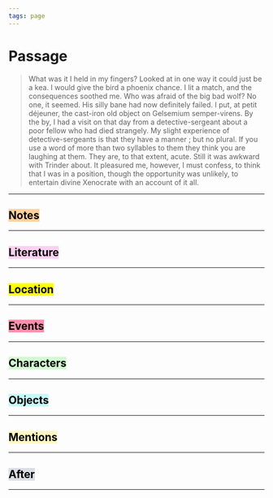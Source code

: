 ```yaml
---
tags: page
---
```


# Passage
> What was it I held in my fingers? Looked at in one way it could just be a kea. I would give the bird a phoenix chance. I lit a match, and the consequences soothed me. Who was afraid of the big bad wolf? No one, it seemed. His silly bane had now definitely failed. I put, at petit déjeuner, the cast-iron old object on Gelsemium semper-virens. By the by, I had a visit on that day from a detective-sergeant about a poor fellow who had died strangely. My slight experience of detective-sergeants is that they have a manner ; but no plural. If you use a word of more than two syllables to them they think you are laughing at them. They are, to that extent, acute. Still it was awkward with Trinder about. It pleasured me, however, I must confess, to think that I was in a position, though the opportunity was unlikely, to entertain divine Xenocrate with an account of it all.
---
## <mark style="background: #FFB86CA6;">Notes</mark>
---

## <mark style="background: #FFB8EBA6;">Literature</mark>
---

## <mark class="hltr-purple">Location</mark>
---

## <mark style="background: #FF5582A6;">Events</mark>
---

## <mark style="background: #BBFABBA6;">Characters</mark>
---

## <mark style="background: #ABF7F7A6;">Objects</mark>
---

## <mark style="background: #FFF3A3A6;">Mentions</mark>
---

## <mark style="background: #CACFD9A6;">After</mark>
---
